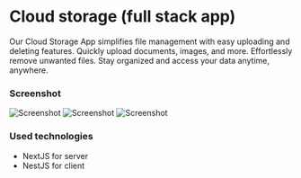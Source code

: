 # Cloud storage (full stack app)

Our Cloud Storage App simplifies file management with easy uploading and deleting features. Quickly upload documents, images, and more. Effortlessly remove unwanted files.
Stay organized and access your data anytime, anywhere.

### Screenshot

![Screenshot](./screenshots/screenshot1.png)
![Screenshot](./screenshots/screenshot2.png)
![Screenshot](./screenshots/screenshot3.png)

### Used technologies

- NextJS for server
- NestJS for client
